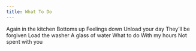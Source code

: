 ```yaml
---
title: What To Do
---
```

Again in the kitchen
Bottoms up
Feelings down
Unload your day
They’ll be forgiven
Load the washer 
A glass of water
What to do
With my hours 
Not spent with you